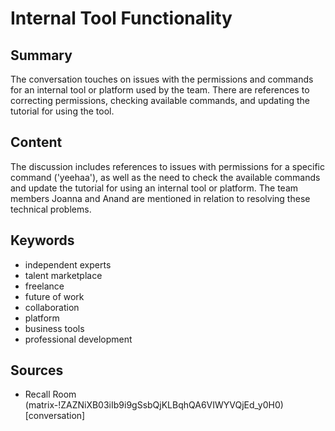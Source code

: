 # Internal Tool Functionality

## Summary
The conversation touches on issues with the permissions and commands for an internal tool or platform used by the team. There are references to correcting permissions, checking available commands, and updating the tutorial for using the tool.

## Content
The discussion includes references to issues with permissions for a specific command ('yeehaa'), as well as the need to check the available commands and update the tutorial for using an internal tool or platform. The team members Joanna and Anand are mentioned in relation to resolving these technical problems.

## Keywords

- independent experts
- talent marketplace
- freelance
- future of work
- collaboration
- platform
- business tools
- professional development

## Sources

- Recall Room (matrix-!ZAZNiXB03iIb9i9gSsbQjKLBqhQA6VIWYVQjEd_y0H0) [conversation]